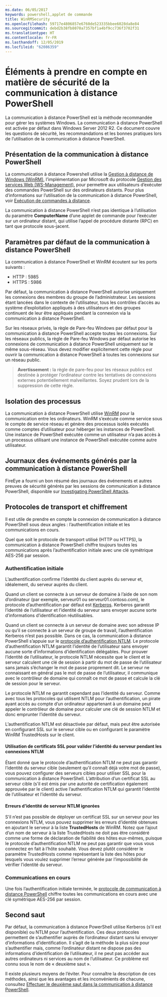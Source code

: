 ```yaml
---
ms.date: 06/05/2017
keywords: powershell,applet de commande
title: WinRMSecurity
ms.openlocfilehash: 59717e4806857e6760de523335bbee6028da8e84
ms.sourcegitcommit: debd2b38fb8070a7357bf1a4bf9cc736f3702f31
ms.translationtype: HT
ms.contentlocale: fr-FR
ms.lasthandoff: 12/05/2019
ms.locfileid: "62086359"
---
```

# <a name="powershell-remoting-security-considerations"></a>Éléments à prendre en compte en matière de sécurité de la communication à distance PowerShell

La communication à distance PowerShell est la méthode recommandée pour gérer les systèmes Windows. La communication à distance PowerShell est activée par défaut dans Windows Server 2012 R2. Ce document couvre les questions de sécurité, les recommandations et les bonnes pratiques lors de l’utilisation de la communication à distance PowerShell.

## <a name="what-is-powershell-remoting"></a>Présentation de la communication à distance PowerShell

La communication à distance Powershell utilise la [Gestion à distance de Windows (WinRM)](https://msdn.microsoft.com/library/windows/desktop/aa384426.aspx), l’implémentation par Microsoft du protocole [Gestion des services Web (WS-Management)](https://www.dmtf.org/sites/default/files/standards/documents/DSP0226_1.2.0.pdf), pour permettre aux utilisateurs d’exécuter des commandes PowerShell sur des ordinateurs distants. Pour plus d’informations sur l’utilisation de la communication à distance PowerShell, voir [Exécution de commandes à distance](https://technet.microsoft.com/library/dd819505.aspx).

La communication à distance PowerShell n’est pas identique à l’utilisation du paramètre **ComputerName** d’une applet de commande pour l’exécuter sur un ordinateur distant, qui utilise l’appel de procédure distante (RPC) en tant que protocole sous-jacent.

## <a name="powershell-remoting-default-settings"></a>Paramètres par défaut de la communication à distance PowerShell

La communication à distance PowerShell et WinRM écoutent sur les ports suivants :

- HTTP : 5985
- HTTPS : 5986

Par défaut, la communication à distance PowerShell autorise uniquement les connexions des membres du groupe de l’administrateur. Les sessions étant lancées dans le contexte de l’utilisateur, tous les contrôles d’accès au système d’exploitation appliqués à des utilisateurs et des groupes continuent de leur être appliqués pendant la connexion via la communication à distance PowerShell.

Sur les réseaux privés, la règle de Pare-feu Windows par défaut pour la communication à distance PowerShell accepte toutes les connexions. Sur les réseaux publics, la règle de Pare-feu Windows par défaut autorise les connexions de communication à distance PowerShell uniquement sur le même sous-réseau. Vous devez modifier explicitement cette règle pour ouvrir la communication à distance PowerShell à toutes les connexions sur un réseau public.

>**Avertissement :** la règle de pare-feu pour les réseaux publics est destinée à protéger l’ordinateur contre les tentatives de connexions externes potentiellement malveillantes. Soyez prudent lors de la suppression de cette règle.

## <a name="process-isolation"></a>Isolation des processus

La communication à distance PowerShell utilise [WinRM](https://msdn.microsoft.com/library/windows/desktop/aa384426) pour la communication entre les ordinateurs.
WinRM s’exécute comme service sous le compte de service réseau et génère des processus isolés exécutés comme comptes d’utilisateur pour héberger les instances de PowerShell. Une instance de PowerShell exécutée comme un utilisateur n’a pas accès à un processus utilisant une instance de PowerShell exécutée comme autre utilisateur.

## <a name="event-logs-generated-by-powershell-remoting"></a>Journaux des événements générés par la communication à distance PowerShell

FireEye a fourni un bon résumé des journaux des événements et autres preuves de sécurité générés par les sessions de communication à distance PowerShell, disponible sur [Investigating PowerShell Attacks](https://www.fireeye.com/content/dam/fireeye-www/global/en/solutions/pdfs/wp-lazanciyan-investigating-powershell-attacks.pdf).

## <a name="encryption-and-transport-protocols"></a>Protocoles de transport et chiffrement

Il est utile de prendre en compte la connexion de communication à distance PowerShell sous deux angles : l’authentification initiale et les communications en cours.

Quel que soit le protocole de transport utilisé (HTTP ou HTTPS), la communication à distance PowerShell chiffre toujours toutes les communications après l’authentification initiale avec une clé symétrique AES-256 par session.

### <a name="initial-authentication"></a>Authentification initiale

L’authentification confirme l’identité du client auprès du serveur et, idéalement, du serveur auprès du client.

Quand un client se connecte à un serveur de domaine à l’aide de son nom d’ordinateur (par exemple, serveur01 ou serveur01.contoso.com), le protocole d’authentification par défaut est [Kerberos](https://msdn.microsoft.com/library/windows/desktop/aa378747.aspx).
Kerberos garantit l’identité de l’utilisateur et l’identité du serveur sans envoyer aucune sorte d’informations d’identification réutilisables.

Quand un client se connecte à un serveur de domaine avec son adresse IP ou qu’il se connecte à un serveur de groupe de travail, l’authentification Kerberos n’est pas possible. Dans ce cas, la communication à distance PowerShell s’appuie sur le [protocole d’authentification NTLM](https://msdn.microsoft.com/library/windows/desktop/aa378749.aspx). Le protocole d’authentification NTLM garantit l’identité de l’utilisateur sans envoyer aucune sorte d’informations d’identification délégables. Pour prouver l’identité de l’utilisateur, le protocole NTLM nécessite que le client et le serveur calculent une clé de session à partir du mot de passe de l’utilisateur sans jamais s’échanger le mot de passe proprement dit. Le serveur ne connaissant en général pas le mot de passe de l’utilisateur, il communique avec le contrôleur de domaine qui connaît ce mot de passe et calcule la clé de session pour le serveur.

Le protocole NTLM ne garantit cependant pas l’identité du serveur. Comme avec tous les protocoles qui utilisent NTLM pour l’authentification, un pirate ayant accès au compte d’un ordinateur appartenant à un domaine peut appeler le contrôleur de domaine pour calculer une clé de session NTLM et donc emprunter l’identité du serveur.

L’authentification NTLM est désactivée par défaut, mais peut être autorisée en configurant SSL sur le serveur cible ou en configurant le paramètre WinRM TrustedHosts sur le client.

#### <a name="using-ssl-certificates-to-validate-server-identity-during-ntlm-based-connections"></a>Utilisation de certificats SSL pour valider l’identité du serveur pendant les connexions NTLM

Étant donné que le protocole d’authentification NTLM ne peut pas garantir l’identité du serveur cible (seulement qu’il connaît déjà votre mot de passe), vous pouvez configurer des serveurs cibles pour utiliser SSL pour la communication à distance PowerShell. L’attribution d’un certificat SSL au serveur cible (s’il est émis par une autorité de certification également approuvée par le client) active l’authentification NTLM qui garantit l’identité de l’utilisateur et l’identité du serveur.

#### <a name="ignoring-ntlm-based-server-identity-errors"></a>Erreurs d’identité de serveur NTLM ignorées

S’il n’est pas possible de déployer un certificat SSL sur un serveur pour les connexions NTLM, vous pouvez supprimer les erreurs d’identité obtenues en ajoutant le serveur à la liste **TrustedHosts** de WinRM. Notez que l’ajout d’un nom de serveur à la liste TrustedHosts ne doit pas être considéré comme une forme de déclaration de fiabilité des hôtes eux-mêmes, puisque le protocole d’authentification NTLM ne peut pas garantir que vous vous connectez en fait à l’hôte souhaité.
Vous devez plutôt considérer le paramètre TrustedHosts comme représentant la liste des hôtes pour lesquels vous voulez supprimer l’erreur générée par l’impossibilité de vérifier l’identité du serveur.


### <a name="ongoing-communication"></a>Communications en cours

Une fois l’authentification initiale terminée, le [protocole de communication à distance PowerShell](https://msdn.microsoft.com/library/dd357801.aspx) chiffre toutes les communications en cours avec une clé symétrique AES-256 par session.


## <a name="making-the-second-hop"></a>Second saut

Par défaut, la communication à distance PowerShell utilise Kerberos (s’il est disponible) ou NTLM pour l’authentification. Ces deux protocoles permettent de s’authentifier auprès de l’ordinateur distant sans lui envoyer d’informations d’identification.
Il s’agit de la méthode la plus sûre pour s’authentifier mais, comme l’ordinateur distant ne dispose pas des informations d’identification de l’utilisateur, il ne peut pas accéder aux autres ordinateurs ni services au nom de l’utilisateur.
Ce problème est connu sous le nom de « deuxième saut ».

Il existe plusieurs moyens de l’éviter. Pour connaître la description de ces méthodes, ainsi que les avantages et les inconvénients de chacune, consultez [Effectuer le deuxième saut dans la communication à distance PowerShell](PS-remoting-second-hop.md).